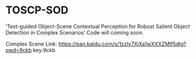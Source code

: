 # TOSCP-SOD
‘Text-guided Object-Scene Contextual Perception for Robust Salient Object Detection in Complex Scenarios’
Code will coming soon.

Complex Scene Link: https://pan.baidu.com/s/1zzly7XjXa1wXXXZMlf5dlg?pwd=9ckb key:9ckb
